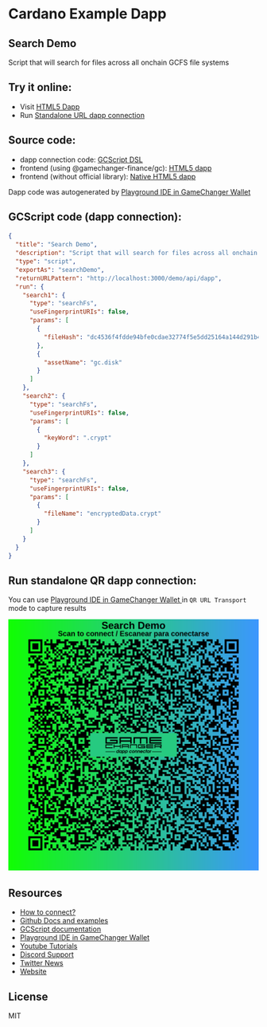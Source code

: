 
# Cardano Example Dapp

## **Search Demo**

Script that will search for files across all onchain GCFS file systems


## Try it online: 

-  Visit [HTML5 Dapp](https://gamechangerfinance.github.io/gamechanger.wallet/examples/Search%20Demo.html)
-  Run [Standalone URL dapp connection](https://beta-wallet.gamechanger.finance/api/2/run/1-H4sIAAAAAAAAA6VRzW7cIBB-FYvzKsY22HhvUaNtK0VRlSjqocphzAwxitdGwKpdrfzuBWer5p4Tw8x8f3Bh0caJ2J49EXg9Fnd0XNiOIQXtrYt2mfNsq4s4Qix-22kqwvuyWXxh7EShAO2XkI40W2Y9gp2Lr18OT9u0COcQ6RgSbTy7rPXOne70xy0-3obc2yiv8p7iyc_Pj_c_IEby2cMYo9uX5bRomMYlxH3DOS8x7ZfgbIngXAae0u7lSlbl8p_k1jlkE6dABzu_knfezvH58XuSNzAF2jEHHpLR_a8Ly86_QRgTFrWQTWuEQaReDIa4RqCm7jphJEnEWlatgEoIrPtqEAMHToPgXc3R4DBUom5rIQmp7WtpiBA0GdV32PBWyQa0VgklpQZSSvVcQd8rZbDjUvJBs3V3YRACxQc45jCv-gZteGPry7q7Jqs_k_WNzj8Xjwl6o_05_cwH4uazj3j1TPNGTXgHEf7LrOtftzY7v4MCAAA)

## Source code:

- dapp connection code: [GCScript DSL](Search%20Demo.gcscript)
- frontend (using @gamechanger-finance/gc): [HTML5 dapp](Search%20Demo.html)
- frontend (without official library): [Native HTML5 dapp](Search%20Demo_nolib.html)

Dapp code was autogenerated by [Playground IDE in GameChanger Wallet ](https://beta-wallet.gamechanger.finance/playground)

## GCScript code (dapp connection):
```json
{
  "title": "Search Demo",
  "description": "Script that will search for files across all onchain GCFS file systems",
  "type": "script",
  "exportAs": "searchDemo",
  "returnURLPattern": "http://localhost:3000/demo/api/dapp",
  "run": {
    "search1": {
      "type": "searchFs",
      "useFingerprintURIs": false,
      "params": [
        {
          "fileHash": "dc4536f4fdde94bfe0cdae32774f5e5dd25164a144d291b4b0a0eb40720dfdbb1426245ede6925feedacef897d306853acc8b4b55cae888908a9988fd70550bc"
        },
        {
          "assetName": "gc.disk"
        }
      ]
    },
    "search2": {
      "type": "searchFs",
      "useFingerprintURIs": false,
      "params": [
        {
          "keyWord": ".crypt"
        }
      ]
    },
    "search3": {
      "type": "searchFs",
      "useFingerprintURIs": false,
      "params": [
        {
          "fileName": "encryptedData.crypt"
        }
      ]
    }
  }
}
```

## Run standalone QR dapp connection: 

You can use [Playground IDE in GameChanger Wallet ](https://beta-wallet.gamechanger.finance/playground) in `QR URL Transport` mode to capture results

[![This GCScript/URL is too large! make it shorter uploading parts to GCFS. Unable to generate QR code](Search%20Demo.png)](https://gamechangerfinance.github.io/gamechanger.wallet/examples/Search%20Demo.png)

## Resources
- [How to connect?](https://www.npmjs.com/package/@gamechanger-finance/gc)
- [Github Docs and examples](https://github.com/GameChangerFinance/gamechanger.wallet/)
- [GCScript documentation](https://beta-wallet.gamechanger.finance/doc/api/v2)
- [Playground IDE in GameChanger Wallet ](https://beta-wallet.gamechanger.finance/playground)
- [Youtube Tutorials](https://www.youtube.com/@gamechanger.finance)
- [Discord Support](https://discord.gg/vpbfyRaDKG)
- [Twitter News](https://twitter.com/GameChangerOk)
- [Website](https://gamechanger.finance)

## License
MIT 
    
